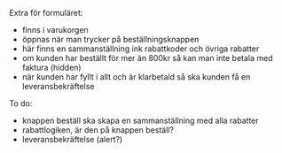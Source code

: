 Extra för formuläret:

- finns i varukorgen
- öppnas när man trycker på beställningsknappen
- här finns en sammanställning ink rabattkoder och övriga rabatter
- om kunden har beställt för mer än 800kr så kan man inte betala med faktura (hidden)
- när kunden har fyllt i allt och är klarbetald så ska kunden få en leveransbekräftelse

To do:

- knappen beställ ska skapa en sammanställning med alla rabatter
- rabattlogiken, är den på knappen beställ?
- leveransbekräftelse (alert?)
